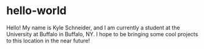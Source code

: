 hello-world
===========

Hello! My name is Kyle Schneider, and I am currently a student at the University at Buffalo in Buffalo, NY. I hope to be bringing some cool projects to this location in the near future!

